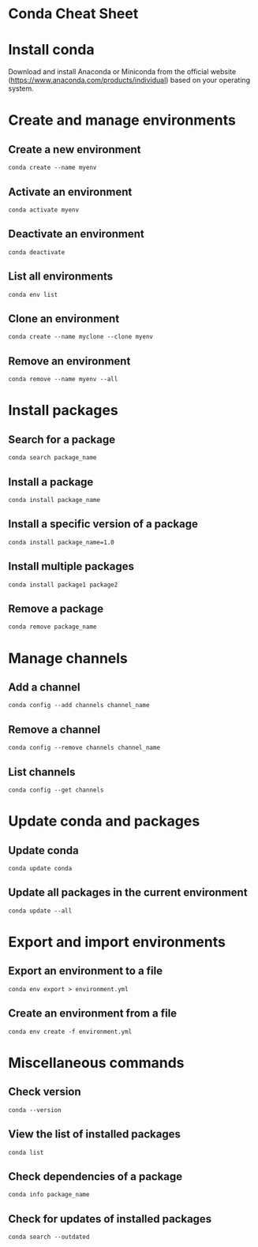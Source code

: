 # Conda Cheat Sheet

 
# Install conda
Download and install Anaconda or Miniconda from the official website (https://www.anaconda.com/products/individual) based on your operating system.

# Create and manage environments

## Create a new environment
```
conda create --name myenv
```
## Activate an environment
```
conda activate myenv
```
## Deactivate an environment
```
conda deactivate
```
## List all environments
```
conda env list
```
## Clone an environment
```
conda create --name myclone --clone myenv
```

## Remove an environment
```
conda remove --name myenv --all
```

# Install packages

## Search for a package
```
conda search package_name
```

## Install a package
```
conda install package_name
```

## Install a specific version of a package
```
conda install package_name=1.0
```
## Install multiple packages
```
conda install package1 package2
```

## Remove a package
```
conda remove package_name
```

# Manage channels

## Add a channel
```
conda config --add channels channel_name
```
## Remove a channel
```
conda config --remove channels channel_name
```

## List channels
```
conda config --get channels
```

# Update conda and packages

## Update conda
```
conda update conda
```

## Update all packages in the current environment
```
conda update --all
```

# Export and import environments

## Export an environment to a file
```
conda env export > environment.yml
```
## Create an environment from a file
```
conda env create -f environment.yml
```

# Miscellaneous commands

## Check version
```
conda --version
```

## View the list of installed packages
```
conda list
```

## Check dependencies of a package
```
conda info package_name
```

## Check for updates of installed packages
```
conda search --outdated
``` 
